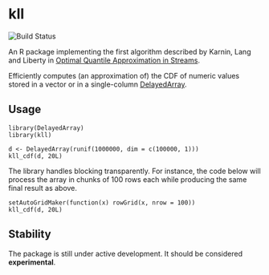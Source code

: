 # kll

![Build Status](https://travis-ci.org/gbrsales/kll.svg?branch=master)

An R package implementing the first algorithm described by Karnin, Lang and
Liberty in [Optimal Quantile Approximation in Streams](http://arxiv.org/abs/1603.05346).

Efficiently computes (an approximation of) the CDF of numeric values stored in a vector or in a single-column [DelayedArray](https://bioconductor.org/packages/release/bioc/html/DelayedArray.html).

## Usage

```{r}
library(DelayedArray)
library(kll)

d <- DelayedArray(runif(1000000, dim = c(100000, 1)))
kll_cdf(d, 20L)
```

The library handles blocking transparently. For instance, the code below will process the array in chunks of 100 rows each while producing the same final result as above.

```{r}
setAutoGridMaker(function(x) rowGrid(x, nrow = 100))
kll_cdf(d, 20L)
```

## Stability

The package is still under active development. It should be considered **experimental**.
